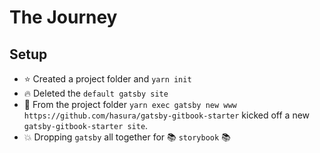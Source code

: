 # The Journey

## Setup
- :star: Created a project folder and `yarn init`
- :fire: Deleted the `default gatsby site`
- :star2: From the project folder `yarn exec gatsby new www https://github.com/hasura/gatsby-gitbook-starter` kicked off a new `gatsby-gitbook-starter site`.
- 💥 Dropping `gatsby` all together for 📚 `storybook` 📚
